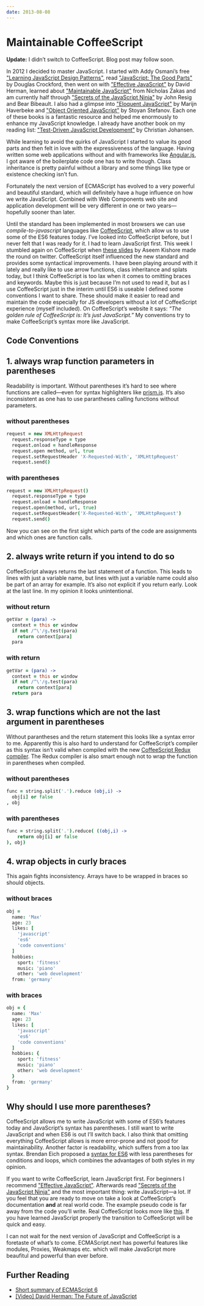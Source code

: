 ```yaml
---
date: 2013-08-08
---
```

# Maintainable CoffeeScript

__Update:__ I didn’t switch to CoffeeScript. Blog post may follow soon.

In 2012 I decided to master JavaScript. I started with Addy Osmani’s free ["Learning JavaScript Design Patterns"](http://addyosmani.com/resources/essentialjsdesignpatterns/book/), read ["JavaScript: The Good Parts"](http://shop.oreilly.com/product/9780596517748.do) by Douglas Crockford, then went on with ["Effective JavaScript"](http://effectivejs.com) by David Herman, learned about ["Maintainable JavaScript"](http://shop.oreilly.com/product/0636920025245.do) from Nicholas Zakas and am currently half through ["Secrets of the JavaScript Ninja"](http://jsninja.com/) by John Resig and Bear Bibeault. I also had a glimpse into ["Eloquent JavaScript"](http://eloquentjavascript.net/) by Marijn Haverbeke and ["Object Oriented JavaScript"](http://www.packtpub.com/object-oriented-javascript/book) by Stoyan Stefanov. Each one of these books is a fantastic resource and helped me enormously to enhance my JavaScript knowledge. I already have another book on my reading list: ["Test-Driven JavaScript Development"](http://tddjs.com/) by Christian Johansen.

While learning to avoid the quirks of JavaScript I started to value its good parts and then felt in love with the expressiveness of the language. Having written some web applications without and with frameworks like [Angular.js](http://angularjs.org), I got aware of the boilerplate code one has to write though. Class inheritance is pretty painful without a library and some things like type or existence checking isn’t fun.

Fortunately the next version of ECMAScript has evolved to a very powerful and beautiful standard, which will definitely have a huge influence on how we write JavaScript. Combined with Web Components web site and application development will be very different in one or two years—hopefully sooner than later.

Until the standard has been implemented in most browsers we can use _compile-to-javascript_ languages like [CoffeeScript](http://coffeescript.org/), which allow us to use some of the ES6 features today. I’ve looked into CoffeeScript before, but I never felt that I was ready for it. I had to learn JavaScript first. This week I stumbled again on CoffeeScript when [these slides](http://aseemk.com/talks/intro-to-coffeescript) by Aseem Kishore made the round on twitter. CoffeeScript itself influenced the new standard and provides some syntactical improvements. I have been playing around with it lately and really like to use arrow functions, class inheritance and splats today, but I think CoffeeScript is too lax when it comes to omitting braces and keywords. Maybe this is just because I’m not used to read it, but as I use CoffeeScript just in the interim until ES6 is useable I defined some conventions I want to share. These should make it easier to read and maintain the code especially for JS developers without a lot of CoffeeScript experience (myself included). On CoffeeScript’s website it says: _“The golden rule of CoffeeScript is: It’s just JavaScript.”_ My conventions try to make CoffeeScript’s syntax more like JavaScript.

## Code Conventions

## 1. always wrap function parameters in parentheses

Readability is important. Without parentheses it’s hard to see where functions are called—even for syntax highlighters like [prism.js](http://prismjs.com/). It’s also inconsistent as one has to use parantheses calling functions without parameters.

### without parentheses

```coffeescript
request = new XMLHttpRequest
  request.responseType = type
  request.onload = handleResponse
  request.open method, url, true
  request.setRequestHeader 'X-Requested-With', 'XMLHttpRequest'
  request.send()
```

### with parentheses

```coffeescript
request = new XMLHttpRequest()
  request.responseType = type
  request.onload = handleResponse
  request.open(method, url, true)
  request.setRequestHeader('X-Requested-With', 'XMLHttpRequest')
  request.send()
```

Now you can see on the first sight which parts of the code are assignments and which ones are function calls.

## 2. always write return if you intend to do so

CoffeeScript always returns the last statement of a function. This leads to lines with just a variable name, but lines with just a variable name could also be part of an array for example. It’s also not explicit if you return early. Look at the last line. In my opinion it looks unintentional.

### without return

```coffeescript
getVar = (para) ->
  context = this or window
  if not /^\'/g.test(para)
    return context[para]
  para
```

### with return

```coffeescript
getVar = (para) ->
  context = this or window
  if not /^\'/g.test(para)
    return context[para]
  return para
```

## 3. wrap functions which are not the last argument in parentheses

Without parantheses and the return statement this looks like a syntax error to me. Apparently this is also hard to understand for CoffeeScript’s compiler as this syntax isn’t valid when compiled with the new [CoffeeScript Redux compiler](http://michaelficarra.github.io/CoffeeScriptRedux/). The Redux compiler is also smart enough not to wrap the function in parentheses when compiled.

### without parentheses

```coffeescript
func = string.split('.').reduce (obj,i) ->
  obj[i] or false
, obj
```


### with parentheses

```coffeescript
func = string.split('.').reduce( ((obj,i) ->
    return obj[i] or false
), obj)
```


## 4. wrap objects in curly braces

This again fights inconsistency. Arrays have to be wrapped in braces so should objects.

### without braces

```coffeescript
obj =
  name: 'Max'
  age: 23
  likes: [
    'javascript'
    'es6'
    'code conventions'
  ]
  hobbies:
    sport: 'fitness'
    music: 'piano'
    other: 'web development'
  from: 'germany'
```


### with braces

```coffeescript
obj = {
  name: 'Max'
  age: 23
  likes: [
    'javascript'
    'es6'
    'code conventions'
  ]
  hobbies: {
    sport: 'fitness'
    music: 'piano'
    other: 'web development'
  }
  from: 'germany'
}
```

## Why should I use more parentheses?

CoffeeScript allows me to write JavaScript with some of ES6’s features today and JavaScript’s syntax has parentheses. I still want to write JavaScript and when ES6 is out I’ll switch back. I also think that omitting everything CoffeeScript allows is more error-prone and not good for maintainability. Another factor is readability, which suffers from a too lax syntax. Brendan Eich proposed a [syntax for ES6](http://brendaneich.com/2010/11/paren-free/) with less parentheses for conditions and loops, which combines the advantages of both styles in my opinion.

If you want to write CoffeeScript, learn JavaScript first. For beginners I recommend ["Effective JavaScript"](http://addyosmani.com/resources/essentialjsdesignpatterns/book/). Afterwards read ["Secrets of the JavaScript Ninja"](http://jsninja.com/) and the most important thing: write JavaScript—a lot. If you feel that you are ready to move on take a look at CoffeeScript’s documentation __and__ at real world code. The example pseudo code is far away from the code you’ll write. Real CoffeeScript looks more like [this](https://github.com/heelhook/chardin.js/blob/master/chardinjs.coffee). If you have learned JavaScript properly the transition to CoffeeScript will be quick and easy.

I can not wait for the next version of JavaScript and CoffeeScript is a foretaste of what’s to come. ECMAScript.next has powerful features like modules, Proxies, Weakmaps etc. which will make JavaScript more beaufitul and powerful than ever before.

## Further Reading

- [Short summary of ECMAScript 6](http://espadrine.github.io/New-In-A-Spec/es6/)
- [[Video] David Herman: The Future of JavaScript](http://www.youtube.com/watch?v=u4IdoBU1uKE)
